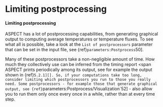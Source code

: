 # Limiting postprocessing

#### Limiting postprocessing

ASPECT has a lot of postprocessing
capabilities, from generating graphical output to computing average
temperatures or temperature fluxes. To see what all is possible, take a look
at the `List of postprocessors` parameter that can be set in the input file,
see {ref}`parameters:Postprocess`50].

Many of these postprocessors take a non-negligible amount of time. How much
they collectively use can be inferred from the timing report <span
ASPECT prints periodically among its output, see for
example the output shown in {ref}`5.2.1][]. So, if your computations
take too long, consider limiting which postprocessors you run to those you
really need. Some postprocessors - for example those that generate
graphical output, see
{ref}`parameters:Postprocess/Visualization`52] - also allow
you to run them only once every once in a while, rather than at every time
step.
